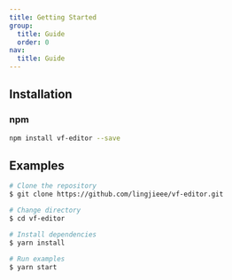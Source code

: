```yaml
---
title: Getting Started
group:
  title: Guide
  order: 0
nav:
  title: Guide
---
```


## Installation

### npm

```bash | pure
npm install vf-editor --save
```

## Examples

```bash | pure
# Clone the repository
$ git clone https://github.com/lingjieee/vf-editor.git

# Change directory
$ cd vf-editor

# Install dependencies
$ yarn install

# Run examples
$ yarn start
```